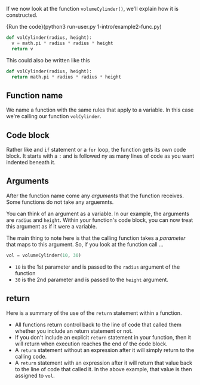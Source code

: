 If we now look at the function `volumeCylinder()`, we'll explain how it is constructed.

{Run the code}(python3 run-user.py 1-intro/example2-func.py)

```python
def volCylinder(radius, height):
  v = math.pi * radius * radius * height
  return v
```

This could also be written like this

```python
def volCylinder(radius, height):
  return math.pi * radius * radius * height
```

## Function name
We name a function with the same rules that apply to a variable. In this case we're calling our function `volCylinder`.

## Code block
Rather like and `if` statement or a `for` loop, the function gets its own code block. It starts with a `:` and is followed ny as many lines of code as you want indented beneath it.

## Arguments
After the function name come any *arguments* that the function receives. Some functions do not take any arguemnts.

You can think of an argument as a variable. In our example, the arguments are `radius` and `height`. Within your function's code block, you can now treat this argument as if it were a variable.

The main thing to note here is that the calling function takes a *parameter* that maps to this argument. So, if you look at the function call ...

```python
vol = volumeCylinder(10, 30)
```

- `10` is the 1st parameter and is passed to the `radius` argument of the function
- `30` is the 2nd parameter and is passed to the `height` argument.

## return
Here is a summary of the use of the `return` statement within a function.

- All functions return control back to the line of code that called them whether you include an return statement or not.
- If you don't include an explicit `return` statement in your function, then it will return when execution reaches the end of the code block.
- A `return` statement without an expression after it will simply return to the calling code.
- A `return` statement with an expression after it will return that value back to the line of code that called it. In the above example, that value is then assigned to `vol`.
